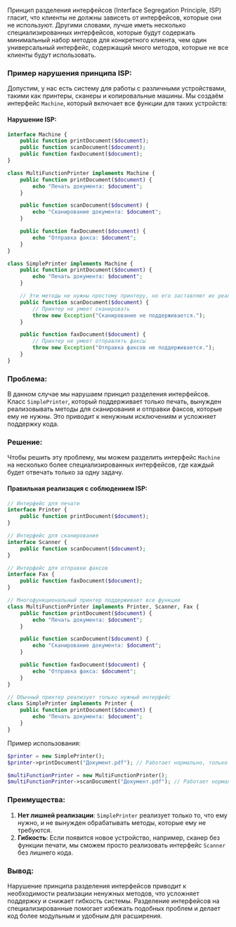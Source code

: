 Принцип разделения интерфейсов (Interface Segregation Principle, ISP) гласит, что клиенты не должны зависеть от интерфейсов, которые они не используют. Другими словами, лучше иметь несколько специализированных интерфейсов, которые будут содержать минимальный набор методов для конкретного клиента, чем один универсальный интерфейс, содержащий много методов, которые не все клиенты будут использовать.

### Пример нарушения принципа ISP:

Допустим, у нас есть систему для работы с различными устройствами, такими как принтеры, сканеры и копировальные машины. Мы создаём интерфейс `Machine`, который включает все функции для таких устройств:

#### Нарушение ISP:

```PHP
interface Machine {
    public function printDocument($document);
    public function scanDocument($document);
    public function faxDocument($document);
}

class MultiFunctionPrinter implements Machine {
    public function printDocument($document) {
        echo "Печать документа: $document";
    }

    public function scanDocument($document) {
        echo "Сканирование документа: $document";
    }

    public function faxDocument($document) {
        echo "Отправка факса: $document";
    }
}

class SimplePrinter implements Machine {
    public function printDocument($document) {
        echo "Печать документа: $document";
    }

    // Эти методы не нужны простому принтеру, но его заставляют их реализовать
    public function scanDocument($document) {
        // Принтер не умеет сканировать
        throw new Exception("Сканирование не поддерживается.");
    }

    public function faxDocument($document) {
        // Принтер не умеет отправлять факсы
        throw new Exception("Отправка факсов не поддерживается.");
    }
}
```

### Проблема:

В данном случае мы нарушаем принцип разделения интерфейсов. Класс `SimplePrinter`, который поддерживает только печать, вынужден реализовывать методы для сканирования и отправки факсов, которые ему не нужны. Это приводит к ненужным исключениям и усложняет поддержку кода.

### Решение:

Чтобы решить эту проблему, мы можем разделить интерфейс `Machine` на несколько более специализированных интерфейсов, где каждый будет отвечать только за одну задачу.

#### Правильная реализация с соблюдением ISP:

```PHP
// Интерфейс для печати
interface Printer {
    public function printDocument($document);
}

// Интерфейс для сканирования
interface Scanner {
    public function scanDocument($document);
}

// Интерфейс для отправки факсов
interface Fax {
    public function faxDocument($document);
}

// Многофункциональный принтер поддерживает все функции
class MultiFunctionPrinter implements Printer, Scanner, Fax {
    public function printDocument($document) {
        echo "Печать документа: $document";
    }

    public function scanDocument($document) {
        echo "Сканирование документа: $document";
    }

    public function faxDocument($document) {
        echo "Отправка факса: $document";
    }
}

// Обычный принтер реализует только нужный интерфейс
class SimplePrinter implements Printer {
    public function printDocument($document) {
        echo "Печать документа: $document";
    }
}
```

Пример использования:

```PHP
$printer = new SimplePrinter();
$printer->printDocument("Документ.pdf"); // Работает нормально, только печать

$multiFunctionPrinter = new MultiFunctionPrinter();
$multiFunctionPrinter->scanDocument("Документ.pdf"); // Работает нормально, поддерживает сканирование
```

### Преимущества:

1. **Нет лишней реализации**: `SimplePrinter` реализует только то, что ему нужно, и не вынужден обрабатывать методы, которые ему не требуются.
2. **Гибкость**: Если появится новое устройство, например, сканер без функции печати, мы сможем просто реализовать интерфейс `Scanner` без лишнего кода.

### Вывод:

Нарушение принципа разделения интерфейсов приводит к необходимости реализации ненужных методов, что усложняет поддержку и снижает гибкость системы. Разделение интерфейсов на специализированные помогает избежать подобных проблем и делает код более модульным и удобным для расширения.